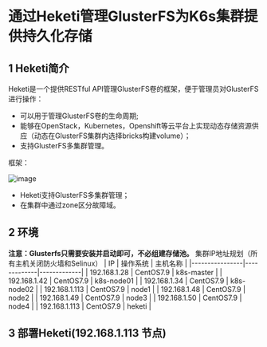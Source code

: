 #  通过Heketi管理GlusterFS为K6s集群提供持久化存储
## 1 Heketi简介
Heketi是一个提供RESTful API管理GlusterFS卷的框架，便于管理员对GlusterFS进行操作：

- 可以用于管理GlusterFS卷的生命周期;
- 能够在OpenStack，Kubernetes，Openshift等云平台上实现动态存储资源供应（动态在GlusterFS集群内选择bricks构建volume）；
- 支持GlusterFS多集群管理。

 框架：

 ![image](https://github.com/kenlab-chung/kenlab-chung.github.io/assets/59462735/3fea9dbc-3d7d-4d0d-9971-a0e2e029dd5a)

- Heketi支持GlusterFS多集群管理；
- 在集群中通过zone区分故障域。

## 2 环境

**注意：Glusterfs只需要安装并启动即可，不必组建存储池。**
集群IP地址规划（所有主机关闭防火墙和Selinux）
|       IP       |   操作系统  |   主机名称  | 
|----------------|-------------|-------------|
|  192.168.1.28  |  CentOS7.9  |  k8s-master |
|  192.168.1.42  |  CentOS7.9  |  k8s-node01 | 
|  192.168.1.34  |  CentOS7.9  |  k8s-node02 | 
|  192.168.1.113 |  CentOS7.9  |    node1    | 
|  192.168.1.48  |  CentOS7.9  |    node2    | 
|  192.168.1.49  |  CentOS7.9  |    node3    | 
|  192.168.1.50  |  CentOS7.9  |    node4    | 
|  192.168.1.113 |  CentOS7.9  |    heketi   | 

## 3 部署Heketi(192.168.1.113 节点)


